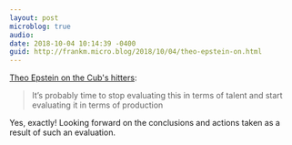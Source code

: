 ```yaml
---
layout: post
microblog: true
audio: 
date: 2018-10-04 10:14:39 -0400
guid: http://frankm.micro.blog/2018/10/04/theo-epstein-on.html
---
```

[Theo Epstein on the Cub's hitters](https://www.mlbtraderumors.com/2018/10/cubs-notes-maddon-offense-hamels-bullpen-bryant.html):
>It’s probably time to stop evaluating this in terms of talent and start evaluating it in terms of production

Yes, exactly! Looking forward on the conclusions and actions taken as a result of such an evaluation.
